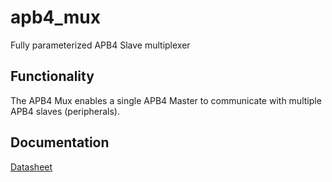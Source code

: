 # apb4_mux
Fully parameterized APB4 Slave multiplexer

## Functionality
The APB4 Mux enables a single APB4 Master to communicate with multiple APB4 slaves (peripherals).

## Documentation

[Datasheet](APB4-Multiplexer)

